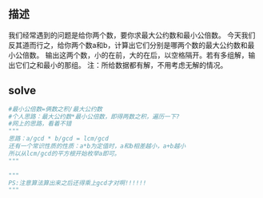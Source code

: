## 描述

我们经常遇到的问题是给你两个数，要你求最大公约数和最小公倍数。
今天我们反其道而行之，给你两个数a和b，计算出它们分别是哪两个数的最大公约数和最小公倍数。
输出这两个数，小的在前，大的在后，以空格隔开。若有多组解，输出它们之和最小的那组。
注：所给数据都有解，不用考虑无解的情况。

## solve
```Python
#最小公倍数=俩数之积/最大公约数
#个人思路：最大公约数*最小公倍数，即得两数之积，遍历一下?
#网上的思路，看着不错
"""
思路：a/gcd * b/gcd = lcm/gcd
还有一个常识性质的性质：a*b为定值时，a和b相差越小，a+b越小
所以从lcm/gcd的平方根开始枚举a即可。
"""

"""
PS:注意算法算出来之后还得乘上gcd才对啊!!!!!!
"""
```